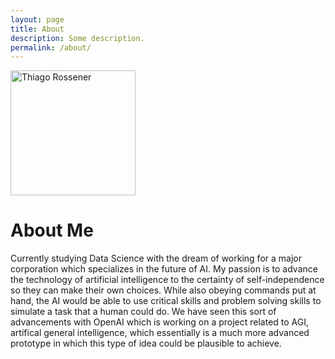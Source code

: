 ```yaml
---
layout: page
title: About
description: Some description.
permalink: /about/
---
```


<img class="img-rounded" src="/assets/img/uploads/profilepic.jpeg" alt="Thiago Rossener" width="200">

# About Me

Currently studying Data Science with the dream of working for a major corporation which specializes in the future of AI. My passion is to advance the technology of artificial intelligence to the certainty of self-independence so they can make their own choices. While also obeying commands put at hand, the AI would be able to use critical skills and problem solving skills to simulate a task that a human could do. We have seen this sort of advancements with OpenAI which is working on a project related to AGI, artifical general intelligence, which essentially is a much more advanced prototype in which this type of idea could be plausible to achieve.

